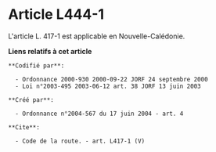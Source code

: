 # Article L444-1

L'article L. 417-1 est applicable en Nouvelle-Calédonie.

**Liens relatifs à cet article**

	**Codifié par**:

	  - Ordonnance 2000-930 2000-09-22 JORF 24 septembre 2000
	  - Loi n°2003-495 2003-06-12 art. 38 JORF 13 juin 2003

	**Créé par**:

	  - Ordonnance n°2004-567 du 17 juin 2004 - art. 4

	**Cite**:

	  - Code de la route. - art. L417-1 (V)
